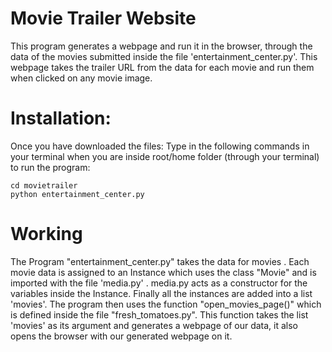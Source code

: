 # Movie Trailer Website
This program generates a webpage and run it in the browser, through the data of the movies submitted inside the file 'entertainment_center.py'. This webpage takes the trailer URL from the data for each movie and run them when clicked on any movie image.


# Installation:

Once you have downloaded the files:
Type in the following commands in your terminal when you are inside root/home folder (through your terminal)  to run the program:

```
cd movietrailer
python entertainment_center.py
```

# Working
The Program "entertainment_center.py" takes the data for movies . Each movie data is assigned to an Instance which uses the class "Movie" and is imported with the file 'media.py' . media.py acts as a constructor for the variables inside the Instance.
Finally all the instances are added into a list 'movies'.
The program then uses the function "open_movies_page()" which is defined inside the file "fresh_tomatoes.py". This function takes the list 'movies' as its argument and generates a webpage of our data, it also opens the browser with our generated webpage on it. 
